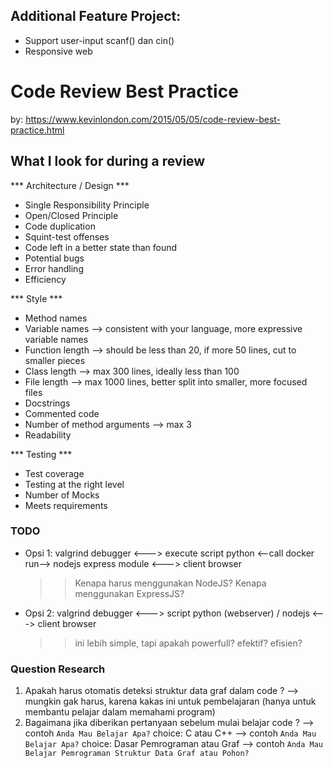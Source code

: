 Additional Feature Project:
---------------------------
- Support user-input scanf() dan cin()
- Responsive web


# Code Review Best Practice #

by: https://www.kevinlondon.com/2015/05/05/code-review-best-practice.html

## What I look for during a review ##

*** Architecture / Design ***

* Single Responsibility Principle
* Open/Closed Principle
* Code duplication
* Squint-test offenses
* Code left in a better state than found
* Potential bugs
* Error handling
* Efficiency

*** Style ***

* Method names
* Variable names --> consistent with your language, more expressive variable names
* Function length --> should be less than 20, if more 50 lines, cut to smaller pieces
* Class length --> max 300 lines, ideally less than 100
* File length --> max 1000 lines, better split into smaller, more focused files
* Docstrings
* Commented code
* Number of method arguments --> max 3
* Readability

*** Testing ***

* Test coverage
* Testing at the right level
* Number of Mocks
* Meets requirements

### TODO ###
* Opsi 1: valgrind debugger <---> execute script python <--call docker run--> nodejs express module <---> client browser
	>> Kenapa harus menggunakan NodeJS? Kenapa menggunakan ExpressJS?
* Opsi 2: valgrind debugger <---> script python (webserver) / nodejs <---> client browser
	>> ini lebih simple, tapi apakah powerfull? efektif? efisien?

### Question Research ###
1. Apakah harus otomatis deteksi struktur data graf dalam code ?
	--> mungkin gak harus, karena kakas ini untuk pembelajaran (hanya untuk membantu pelajar dalam memahami program)
2. Bagaimana jika diberikan pertanyaan sebelum mulai belajar code ?
	--> contoh `Anda Mau Belajar Apa?` choice: C atau C++
	--> contoh `Anda Mau Belajar Apa?` choice: Dasar Pemrograman atau Graf
	--> contoh `Anda Mau Belajar Pemrograman Struktur Data Graf atau Pohon?`


